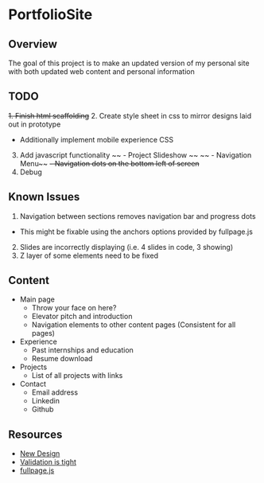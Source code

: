 # PortfolioSite

## Overview

The goal of this project is to make an updated version of my personal site with both updated web content and personal information

## TODO

~~1. Finish html scaffolding~~ 
2. Create style sheet in css to mirror designs laid out in prototype
  - Additionally implement mobile experience CSS
3. Add javascript functionality
  ~~ - Project Slideshow ~~
  ~~ - Navigation Menu~~
    ~~- Navigation dots on the bottom left of screen~~
4. Debug

## Known Issues

1. Navigation between sections removes navigation bar and progress dots 
  - This might be fixable using the anchors options provided by fullpage.js
2. Slides are incorrectly displaying (i.e. 4 slides in code, 3 showing)
3. Z layer of some elements need to be fixed 

## Content

- Main page
  - Throw your face on here?
  - Elevator pitch and introduction
  - Navigation elements to other content pages (Consistent for all pages)
- Experience
  - Past internships and education
  - Resume download
- Projects
  - List of all projects with links
- Contact
  - Email address
  - Linkedin
  - Github

## Resources

- [New Design](https://www.figma.com/file/kfnz4sLPOCrujNyy9Zux6E/Portfolio-Site-Take-2?node-id=0-1&t=NypfUbquA5YmsvMT-0)
- [Validation is tight](https://validator.w3.org/#validate_by_input)
- [fullpage.js](https://alvarotrigo.com/fullPage/docs/)
